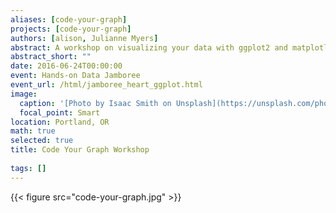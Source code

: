 ```yaml
---
aliases: [code-your-graph]
projects: [code-your-graph]
authors: [alison, Julianne Myers]
abstract: A workshop on visualizing your data with ggplot2 and matplotlib
abstract_short: ""
date: 2016-06-24T00:00:00
event: Hands-on Data Jamboree
event_url: /html/jamboree_heart_ggplot.html
image:
  caption: '[Photo by Isaac Smith on Unsplash](https://unsplash.com/photos/6EnTPvPPL6I)'
  focal_point: Smart
location: Portland, OR
math: true
selected: true
title: Code Your Graph Workshop
  
tags: []
---
```


{{< figure src="code-your-graph.jpg" >}}

